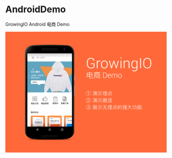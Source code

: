 # AndroidDemo
GrowingIO Android 电商 Demo



![image2](https://github.com/growingio/AndroidDemo/blob/shopping/screenshots/nexus_screen_shot1.png) 